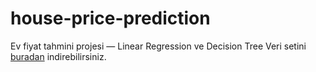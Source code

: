 # house-price-prediction
Ev fiyat tahmini projesi — Linear Regression ve Decision Tree
Veri setini [buradan](https://www.kaggle.com/datasets/ayanamr/house-prices-dataset) indirebilirsiniz.
